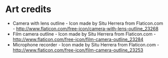 
Art credits
===========

  * Camera with lens outline - Icon made by Situ Herrera from Flaticon.com - http://www.flaticon.com/free-icon/camera-with-lens-outline_23268
  * Film camera outline - Icon made by Situ Herrera from Flaticon.com - http://www.flaticon.com/free-icon/film-camera-outline_23284
  * Microphone recorder - Icon made by Situ Herrera from Flaticon.com - http://www.flaticon.com/free-icon/film-camera-outline_23253
